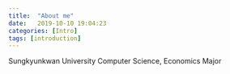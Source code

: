 ```yaml
---
title:  "About me"
date:   2019-10-10 19:04:23
categories: [Intro]
tags: [introduction]
---
```


Sungkyunkwan University Computer Science, Economics Major
